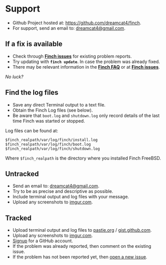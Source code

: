 # Support

* Github Project hosted at: https://github.com/dreamcat4/finch.
* For support, send an email to: dreamcat4@gmail.com.

## If a fix is available

* Check through **[Finch issues][fi]** for existing problem reports.
* Try updating with **`finch update`**. In case the problem was already fixed.
* There may be relevant information in the **[Finch FAQ][faq]** or at **[Finch issues][fi]**.

*No luck?*

## Find the log files

* Save any direct Terminal output to a text file.
* Obtain the Finch Log files (see below).
* Be aware that `boot.log` and `shutdown.log` only record details of the last time Finch was started or stopped.

Log files can be found at:

    $finch_realpath/var/log/finch/install.log
    $finch_realpath/var/log/finch/boot.log
    $finch_realpath/var/log/finch/shutdown.log

Where `$finch_realpath` is the directory where you installed Finch FreeBSD.

## Untracked

* Send an email to: dreamcat4@gmail.com.
* Try to be as precise and descriptive as possible.
* Include terminal output and log files with your message.
* Upload any screenshots to [imgur.com][im].

## Tracked

* Upload terminal output and log files to [pastie.org][np] / [gist.github.com][ng].
* Upload any screenshots to [imgur.com][im].
* [Signup][jg] for a GitHub account.
* If the problem was already reported, then comment on the existing issue.
* If the problem has not been reported yet, then [open a new issue][nfi].

[im]:http://imgur.com
[faq]:/finch/faq
[ng]:https://gist.github.com/
[np]:http://pastie.org
[fi]:https://github.com/dreamcat4/finch/issues
[nfi]:https://github.com/dreamcat4/finch/issues/new
[jg]:https://github.com/join
